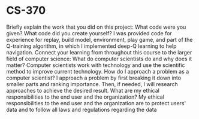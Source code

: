 # CS-370
Briefly explain the work that you did on this project: What code were you given? What code did you create yourself?
I was provided code for experience for replay, build model, environment, play game, and part of the Q-training algorithm, in which I implemented deep-Q learning to help navigation.
Connect your learning from throughout this course to the larger field of computer science:
What do computer scientists do and why does it matter?
Computer scientists work with technology and use the scientific method to improve current technology.
How do I approach a problem as a computer scientist?
I approach a problem by first breaking it down into smaller parts and ranking importance. Then, if needed, I will research approaches to achieve the desired result.
What are my ethical responsibilities to the end user and the organization?
My ethical responsibilities to the end user and the organization are to protect users' data and to follow all laws and regulations regarding the data
